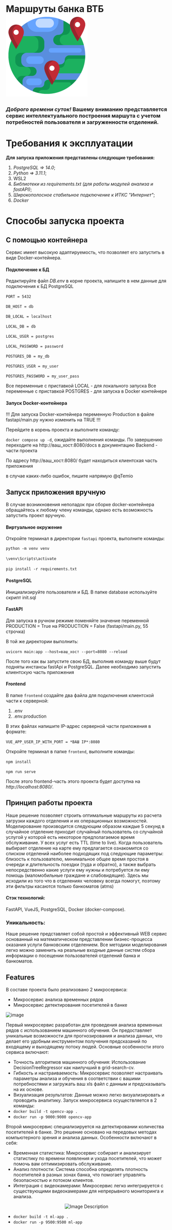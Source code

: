# Маршруты банка ВТБ ![Логотип проекта](icona.png)

  ### *Доброго времени суток!* **Вашему вниманию** представляется сервис интеллектуального построения маршута с учетом потребностей пользователя и загруженности отделений. ###

# Требования к эксплуатации
**Для запуска приложения представлены следующие требования:**
1) *PostgreSQL => 14.0*;
2) *Python => 3.11.1*;
3) WSL2
4) *Библиотеки из requirements.txt (для работы модулей анализа и fastAPI)*;
5) *Широкополосное стабильное подключение к ИТКС "Интернет"*;
6) *Docker* 

# Способы запуска проекта
## С помощью контейнера
  Сервис имеет высокую адаптируемость, что позволяет его запустить в виде Docker-контейнера.
#### Подключение к БД
  Редактируйте файл *DB.env* в корне проекта, напишите в нем данные для подключения к БД PostgreSQL

`PORT = 5432`

`DB_HOST = db`

`DB_LOCAL = localhost`

`LOCAL_DB = db`

`LOCAL_USER = postgres`

`LOCAL_PASSWORD = password`

`POSTGRES_DB = my_db`

`POSTGRES_USER = my_user`

`POSTGRES_PASSWORD = my_user_pass`

  Все переменные с приставкой LOCAL - для локального запуска
  Все переменные с приставкой POSTGRES - для запуска в Docker контейнере

#### Запуск Docker-контейнера
  !!! Для запуска Docker-контейнера переменную Production в файле fastapi/main.py нужно изменить на TRUE !!!

  Перейдите в корень проекта и выполните команду:
  
  `docker compose up -d`, ожидайте выполнения команды. По завершению переходите на http://ваш_хост:8080/docs в документацию Backend - части проекта

  По адресу http://ваш_хост:8080/ будет находиться клиентская часть приложения

  в случае каких-либо ошибок, пишите напрямую @qTemio
  
## Запуск приложения вручную
  В случае возникновения неполадок при сборке docker-контейнера обращайтесь к любому члену команды, однако есть возможность запустить проект вручную.

#### Виртуальное окружение

Откройте терминал в директории `fastapi` проекта, выполните команды:

```
python -m venv venv

\venv\Scripts\activate

pip install -r requirements.txt
```

#### PostgreSQL

Инициализируйте пользователя и БД.
В папке database используйте скрипт init.sql 

#### FastAPI

Для запуска в ручном режиме поменяйте значение переменной PRODUCTION = True на PRODUCTION = False (fastapi/main.py, 55 строчка)

В той же директории выполнить:

`uvicorn main:app --host=ваш_хост --port=8080 --reload`

После того как вы запустите свою БД, выполнив команду выше будут подняты инстансы fastApi и PostgreSQL. Далее необходимо запустить клиентскую часть приложения

#### Frontend
В папке `frontend` создайте два файла для подключения клиентской части к серверной:

1) .env
2) .env.production
   
В этих файлах напишите IP-адрес серверной части приложения в формате:

`VUE_APP_USER_IP_WITH_PORT = *ВАШ IP*:8080`

Откройте терминал в папке `frontend`, выполните команды:

`npm install`

`npm run serve`

После этого frontend-часть этого проекта будет доступна на *http://localhost:8080/*.

## Принцип работы проекта
Наше решение позволяет строить оптимальные маршруты из расчета загрузки каждого отделения и их операционных возможностей. Моделирование производится следующим образом каждые 5 секунд в случайное отделение приходит случайный пользователь со случайной услугой у которой есть некоторое предполагаемое время обслуживание. У всех услуг есть TTL (time to live). Когда пользователь выбирает отделение на карте ему предлагается ознакомится со списком отделений наиболее подходящих под следующие параметры: близость к пользователю, минимальное общее время простоя в очереди и длительность поездки (туда и обратно), а также выбрать непосредственно какие услуги ему нужны и потребуется ли ему помощь (маломобильные граждане и слабовидящие). Здесь мы исходили из того что в отделениях человеку всегда помогут, поэтому эти фильтры касаются только банкоматов (atms)

#### Стэк технологий:

FastAPI, VueJS, PostgreSQL, Docker (docker-compose).

### Уникальность:

Наше решение представляет собой простой и эффективный WEB сервис основанный на математическом представлении бизнес-процесса оказания услуги банковским отделением. Все методики моделирования легко можно заменить на реальные входные данные систем сбора информации о посещении пользователей отделений банка и банкоматов.

## Features
В составе проекта было реализовано 2 микросервиса:

+ Микросервис анализа временных рядов
+ Микросервис детектирования посетителей в банке

![image](https://github.com/K-Team-Coders/MoreTech5.0/assets/80591614/a6bc30d3-905c-4d33-898a-378e0548a7e5)

Первый микросервис разработан для проведения анализа временных рядов с использованием машинного обучения. Он предоставляет уникальные возможности для прогнозирования и анализа данных, что делает его удобным инструментом получения предсказаний по входящему и выходящему потоку людей. Основные особенности этого сервиса включают:
  * Точность алгоритмов машинного обучения: Использование DecisionTreeRegressor как наилучший в grid-search-cv.
  * Гибкость и настраиваемость: Микросервис позволяет настраивать параметры анализа и обучения в соответствии с вашими потребностями и загружать ваш xls файл с данным и предсказывать на их основе.
  * Визуализация результатов: Данные можно легко визуализировать и проводить аналитику.
Запуск микросервиса осуществляется в 2 команды:
* `docker build -t opencv-app .`
* `docker run -p 9000:9000 opencv-app`


Второй микросервис специализируется на детектировании количества посетителей в банке. Это решение основано на передовых методах компьютерного зрения и анализа данных. Особенности включают в себя:
  * Временная статистика: Микросервис собирает и анализирует статистику по времени появления и ухода посетителей, что может помочь вам оптимизировать обслуживание.
  * Анализ плотности: Система способна определять плотность посетителей в разных зонах банка, что помогает управлять безопасностью и потоком клиентов.
  * Интеграция с видеокамерами: Микросервис легко интегрируется с существующими видеокамерами для непрерывного мониторинга и анализа.
  
<div align="center">
  <img src="https://github.com/K-Team-Coders/MoreTech5.0/assets/80591614/bb73cb92-cde4-4826-9d15-9be18dca7ffd)https://github.com/K-Team-Coders/MoreTech5.0/assets/80591614/bb73cb92-cde4-4826-9d15-9be18dca7ffd" alt="Image Description">
</div>

* `docker build -t ml-app .`
* `docker run -p 9500:9500 ml-app`

